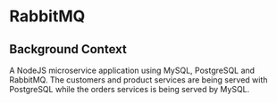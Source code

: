 # RabbitMQ
## Background Context
A NodeJS microservice application using MySQL, PostgreSQL and RabbitMQ. The customers and product services are being served with PostgreSQL while the orders services is being served by MySQL.
